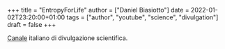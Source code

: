 +++
title = "EntropyForLife"
author = ["Daniel Biasiotto"]
date = 2022-01-02T23:20:00+01:00
tags = ["author", "youtube", "science", "divulgation"]
draft = false
+++

[Canale](https://www.youtube.com/c/EntropyforLife/) italiano di divulgazione scientifica.
